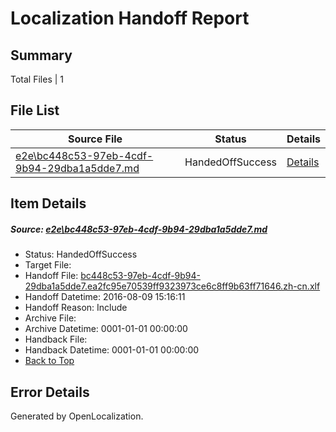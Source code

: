 # <a name='report-top'></a> Localization Handoff Report

## Summary
 Total Files | 1

## File List
 Source File | Status | Details 
 ----------- | ------ | ------- 
 [e2e\bc448c53-97eb-4cdf-9b94-29dba1a5dde7.md](https://github.com/OpenLocalizationTestOrg/oltest/blob/bc5cdb9bde5d44ce8521d1b3a0a079ba7fd225df/e2e/bc448c53-97eb-4cdf-9b94-29dba1a5dde7.md) | HandedOffSuccess | [Details](#e69e292eec3593fb0ad1828bc545a2f89587f4b21)

## Item Details
##### <a name='e69e292eec3593fb0ad1828bc545a2f89587f4b21'></a> Source: [e2e\bc448c53-97eb-4cdf-9b94-29dba1a5dde7.md](https://github.com/OpenLocalizationTestOrg/oltest/blob/bc5cdb9bde5d44ce8521d1b3a0a079ba7fd225df/e2e/bc448c53-97eb-4cdf-9b94-29dba1a5dde7.md)
* Status: HandedOffSuccess
* Target File: 
* Handoff File: [bc448c53-97eb-4cdf-9b94-29dba1a5dde7.ea2fc95e70539ff9323973ce6c8ff9b63ff71646.zh-cn.xlf](https://github.com/OpenLocalizationTestOrg/olhandoff-e2e/blob/e8b3ad788ba426c0e649de768bc43c6827edb089/ol-handoff/OpenLocalizationTestOrg/ol-test-zhcn/ci/ht/bc448c53-97eb-4cdf-9b94-29dba1a5dde7.ea2fc95e70539ff9323973ce6c8ff9b63ff71646.zh-cn.xlf)
* Handoff Datetime: 2016-08-09 15:16:11
* Handoff Reason: Include
* Archive File: 
* Archive Datetime: 0001-01-01 00:00:00
* Handback File: 
* Handback Datetime: 0001-01-01 00:00:00
* [Back to Top](#report-top)


## Error Details

Generated by OpenLocalization.
